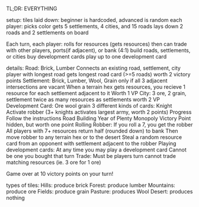 TL;DR:
	EVERYTHING

setup:
	tiles laid down:
		beginner is hardcoded, advanced is random
	each player: 
		picks color
		gets 5 settlements, 4 cities, and 15 roads
		lays down 2 roads and 2 settlements on board

Each turn, each player:
	rolls for resources (gets resources)
	then can
		trade with other players, ports(if adjacent), or bank (4:1)
		build roads, settlements, or cities
		buy development cards
		play up to one development card

details:
	Road:
		Brick, Lumber
		Connects an existing road, settlement, city
		player with longest road gets longest road card (>=5 roads)
			worth 2 victory points
	Settlement:
		Brick, Lumber, Wool, Grain
		only if all 3 adjacent intersections are vacant
		When a terrain hex gets resources, you recieve 1 resource for each settlement adjacent to it
		Worth 1 VP
	City:
		3 ore, 2 grain, settlement
		twice as many resources as settlements
		worth 2 VP
	Development Card:
		Ore wool grain
		3 different kinds of cards:
			Knight
				Activate robber
				(3+ knights activates largest army, worth 2 points)
			Progress
				Follow the instructions
					Road Building
					Year of Plenty
					Monopoly
			Victory Point
				hidden, but worth one point
	Rolling Robber:
		If you roll a 7, you get the robber
		All players with 7+ resources return half (rounded down) to bank
		Then move robber to any terrain hex or to the desert
		Steal a random resource card from an opponent with settlement adjacent to the robber
	Playing development cards:
		At any time you may play a development card
		Cannot be one you bought that turn
	Trade:
		Must be players turn
		cannot trade matching resources (ie. 3 ore for 1 ore)



Game over at 10 victory points on your turn!

types of tiles:
	Hills: produce brick
	Forest: produce lumber
	Mountains: produce ore
	Fields: produce grain
	Pasture: produces Wool
	Desert: produces nothing

